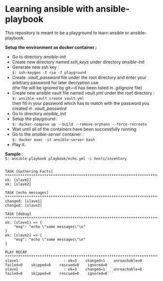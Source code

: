 # Learning ansible with ansible-playbook
This repository is meant to be a playground to learn ansible or ansible-playbook.

__Setup the environment as docker container :__<br>

- Go to directory _ansible-init_
- Create new directory named _ssh_keys_ under directory _ansible-init_
- Generate new ssh key :<br>
```$: ssh-keygen -t rsa -f playground```
- Create _.vault_password_ file under the root directory and enter your arbitrary password for later decryption use<br>(the file will be ignored by git—it has been listed in _.gitignore_ file)</br>
- Create new ansible vault file named _vault.yml_ under the root directory : <br>
```$: ansible-vault create vault.yml```<br>
then fill in your password which has to match with the password you created in _.vault_password_
- Go to directory _ansible_init_
- Setup the playground :<br>
```$: docker-compose up --build --remove-orphans --force-recreate```
- Wait until all of the containers have been successfully running
- Go to the _ansible-server_ container : <br>
```$: docker exec -it ansible-server bash```
- Play it.

__Sample :__<br>
`$: ansible-playbook playbook/echo.yml -i hosts/inventory`

```PLAY [echo messages] **************************************************************************************************************************

TASK [Gathering Facts] ************************************************************************************************************************
ok: [slave1]
ok: [slave2]

TASK [echo messages] **************************************************************************************************************************
changed: [slave1]
changed: [slave2]

TASK [debug] **********************************************************************************************************************************
ok: [slave1] => {
    "msg": "echo \"some messages\"\n"
}
ok: [slave2] => {
    "msg": "echo \"some messages\"\n"
}

PLAY RECAP ************************************************************************************************************************************
slave1                     : ok=3    changed=1    unreachable=0    failed=0    skipped=0    rescued=0    ignored=0   
slave2                     : ok=3    changed=1    unreachable=0    failed=0    skipped=0    rescued=0    ignored=0```


